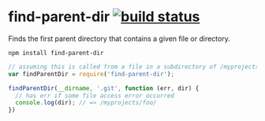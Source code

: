 # find-parent-dir [![build status](https://secure.travis-ci.org/thlorenz/find-parent-dir.png)](http://travis-ci.org/thlorenz/find-parent-dir)

Finds the first parent directory that contains a given file or directory.


    npm install find-parent-dir

```js
// assuming this is called from a file in a subdirectory of /myprojects/foo which contains .git directory
var findParentDir = require('find-parent-dir');

findParentDir(__dirname, '.git', function (err, dir) {
  // has err if some file access error occurred
  console.log(dir); // => /myprojects/foo/
})
```
